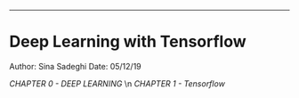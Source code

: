 --------------------------------------------------------------
# Deep Learning with Tensorflow
Author: Sina Sadeghi
Date: 05/12/19

*CHAPTER 0 - DEEP LEARNING* \n
*CHAPTER 1 - Tensorflow*
